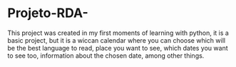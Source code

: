 # Projeto-RDA-

This project was created in my first moments of learning with python, it is a basic project, but it is a wiccan calendar where you can choose which will be the best language to read, place you want to see, which dates you want to see too, information about the chosen date, among other things.
